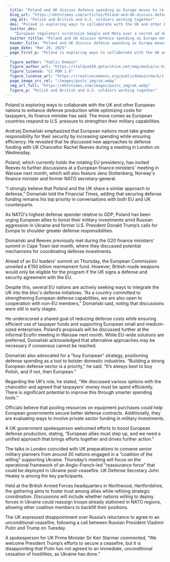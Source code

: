 ```yaml
---
  title: "Poland and UK discuss defence spending as Europe moves to re-arm"
  blog_url: "https://mhtntimes.com/articles/Poland-and-UK-discuss-defence-spending-as-Europe-moves-to-re-arm"
  img_alt: "Polish and British and U.S. soldiers working together"
  des: "Poland is exploring ways to collaborate with the UK and other European nations to enhance defense production while optimizing costs for taxpayers, its finance minister has said. The move comes as European countries respond to U.S. pressure to strengthen their military capabilities."
  twitter_des:
    "European regulators scrutinize Google and Meta over a secret ad deal targeting minors, raising privacy concerns and prompting policy changes amid increasing antitrust pressures."
  twitter_tittle: "Poland and UK discuss defence spending as Europe moves to re-arm"
  header_title: "Poland and UK discuss defence spending as Europe moves to re-arm"
  page_date: "Mar 20, 2025"
  page_first_p: "Poland is exploring ways to collaborate with the UK and other European nations to enhance defense production while optimizing costs for taxpayers, its finance minister has said. The move comes as European countries respond to U.S. pressure to strengthen their military capabilities.
"
  figure_author: "Public Domain"
  figure_author_url: "https://itoldya420.getarchive.net/amp/media/us-british-and-polish-soldiers-work-together-to-b39910"
  figure_license: "CC PDM 1.0"
  figure_license_url: "https://creativecommons.org/publicdomain/mark/1.0/"
  page_image_src_rel: "/images/posts_img/uk.webp"
  img_url_full: "https://mhtntimes.com/images/posts_img/uk.webp"
  figure_p: "Polish and British and U.S. soldiers working together"
---
```


Poland is exploring ways to collaborate with the UK and other European nations to enhance defense production while optimizing costs for taxpayers, its finance minister has said. The move comes as European countries respond to U.S. pressure to strengthen their military capabilities.

Andrzej Domański emphasized that European nations must take greater responsibility for their security by increasing spending while ensuring efficiency. He revealed that he discussed new approaches to defense funding with UK Chancellor Rachel Reeves during a meeting in London on Wednesday.

Poland, which currently holds the rotating EU presidency, has invited Reeves to further discussions at a European finance ministers' meeting in Warsaw next month, which will also feature Jens Stoltenberg, Norway's finance minister and former NATO secretary-general.

“I strongly believe that Poland and the UK share a similar approach to defense,” Domański told the Financial Times, adding that securing defense funding remains his top priority in conversations with both EU and UK counterparts.

As NATO's highest defense spender relative to GDP, Poland has been urging European allies to boost their military investments amid Russian aggression in Ukraine and former U.S. President Donald Trump’s calls for Europe to shoulder greater defense responsibilities.

Domański and Reeves previously met during the G20 finance ministers' summit in Cape Town last month, where they discussed potential mechanisms for coordinating defense investments.

Ahead of an EU leaders' summit on Thursday, the European Commission unveiled a €150 billion rearmament fund. However, British-made weapons would only be eligible for the program if the UK signs a defense and security agreement with the EU.

Despite this, several EU nations are actively seeking ways to integrate the UK into the bloc's defense initiatives. “As a country committed to strengthening European defense capabilities, we are also open to cooperation with non-EU members,” Domański said, noting that discussions were still in early stages.

He underscored a shared goal of reducing defense costs while ensuring efficient use of taxpayer funds and supporting European small and medium-sized enterprises. Poland’s proposals will be discussed further at the informal Ecofin meeting in Warsaw next month. While EU-wide solutions are preferred, Domański acknowledged that alternative approaches may be necessary if consensus cannot be reached.

Domański also advocated for a "buy European" strategy, positioning defense spending as a tool to bolster domestic industries. “Building a strong European defense sector is a priority,” he said. “It’s always best to buy Polish, and if not, then European.”

Regarding the UK’s role, he stated, “We discussed various options with the chancellor and agreed that taxpayers’ money must be spent efficiently. There is significant potential to improve this through smarter spending tools.”

Officials believe that pooling resources on equipment purchases could help European governments secure better defense contracts. Additionally, they are evaluating ways to involve private sector funding in military investments.

A UK government spokesperson welcomed efforts to boost European defense production, stating, “European allies must step up, and we need a unified approach that brings efforts together and drives further action.”

The talks in London coincided with UK preparations to convene senior military planners from around 30 nations engaged in a “coalition of the willing” supporting Ukraine. Thursday’s meeting will focus on the operational framework of an Anglo-French-led “reassurance force” that could be deployed in Ukraine post-ceasefire. UK Defense Secretary John Healey is among the key participants.

Held at the British Armed Forces headquarters in Northwood, Hertfordshire, the gathering aims to foster trust among allies while refining strategic coordination. Discussions will include whether nations willing to deploy forces in Ukraine could reassign troops already stationed in NATO regions, allowing other coalition members to backfill their positions.

The UK expressed disappointment over Russia’s reluctance to agree to an unconditional ceasefire, following a call between Russian President Vladimir Putin and Trump on Tuesday.

A spokesperson for UK Prime Minister Sir Keir Starmer commented, “We welcome President Trump’s efforts to secure a ceasefire, but it is disappointing that Putin has not agreed to an immediate, unconditional cessation of hostilities, as Ukraine has done.”
